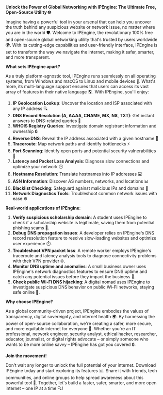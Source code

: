 **Unlock the Power of Global Networking with IPEngine: The Ultimate Free, Open-Source Utility 🌐**

Imagine having a powerful tool in your arsenal that can help you uncover the truth behind any suspicious website or network issue, no matter where you are in the world 🛡️. Welcome to IPEngine, the revolutionary 100% free and open-source global networking utility that's trusted by users worldwide 🌍. With its cutting-edge capabilities and user-friendly interface, IPEngine is set to transform the way we navigate the internet, making it safer, smarter, and more transparent.

**What sets IPEngine apart?**

As a truly platform-agnostic tool, IPEngine runs seamlessly on all operating systems, from Windows and macOS to Linux and mobile devices 📡. What's more, its multi-language support ensures that users can access its vast array of features in their native language 🌎. With IPEngine, you'll enjoy:

1. **IP Geolocation Lookup**: Uncover the location and ISP associated with any IP address 🔍
2. **DNS Record Resolution (A, AAAA, CNAME, MX, NS, TXT)**: Get instant answers to DNS-related queries 👀
3. **WHOIS Registry Queries**: Investigate domain registrant information and ownership 🔒
4. **Reverse DNS**: Reveal the IP address associated with a given hostname 🔁
5. **Traceroute**: Map network paths and identify bottlenecks ⚡️
6. **Port Scanning**: Identify open ports and potential security vulnerabilities 🔴
7. **Latency and Packet Loss Analysis**: Diagnose slow connections and optimize your network 🕒
8. **Hostname Resolution**: Translate hostnames into IP addresses 💻
9. **ASN Information**: Discover AS numbers, networks, and locations 📊
10. **Blacklist Checking**: Safeguard against malicious IPs and domains 🔗
11. **Network Diagnostics Tools**: Troubleshoot common network issues with ease ⚙️

**Real-world applications of IPEngine:**

1. **Verify suspicious scholarship domain**: A student uses IPEngine to check if a scholarship website is legitimate, saving them from potential phishing scams 📝.
2. **Debug DNS propagation issues**: A developer relies on IPEngine's DNS record resolution feature to resolve slow-loading websites and optimize user experience ⏱️.
3. **Troubleshoot VPN packet loss**: A remote worker employs IPEngine's traceroute and latency analysis tools to diagnose connectivity problems with their VPN provider 🌐.
4. **Monitor DNS uptime and anomalies**: A small business owner uses IPEngine's network diagnostics features to ensure DNS uptime and catch any potential issues before they impact the business 💼.
5. **Check public Wi-Fi DNS hijacking**: A digital nomad uses IPEngine to investigate suspicious DNS behavior on public Wi-Fi networks, staying safe online 🚀.

**Why choose IPEngine?**

As a global community-driven project, IPEngine embodies the values of transparency, digital sovereignty, and internet health 🌍. By harnessing the power of open-source collaboration, we're creating a safer, more secure, and more equitable internet for everyone 🤝. Whether you're an IT professional, network engineer, security analyst, ethical hacker, researcher, educator, journalist, or digital rights advocate – or simply someone who wants to be more online savvy – IPEngine has got you covered 🔒.

**Join the movement!**

Don't wait any longer to unlock the full potential of your internet. Download IPEngine today and start exploring its features 📊. Share it with friends, tech communities, and online groups to help spread awareness about this powerful tool 🤝. Together, let's build a faster, safer, smarter, and more open internet – one IP at a time 🔍!